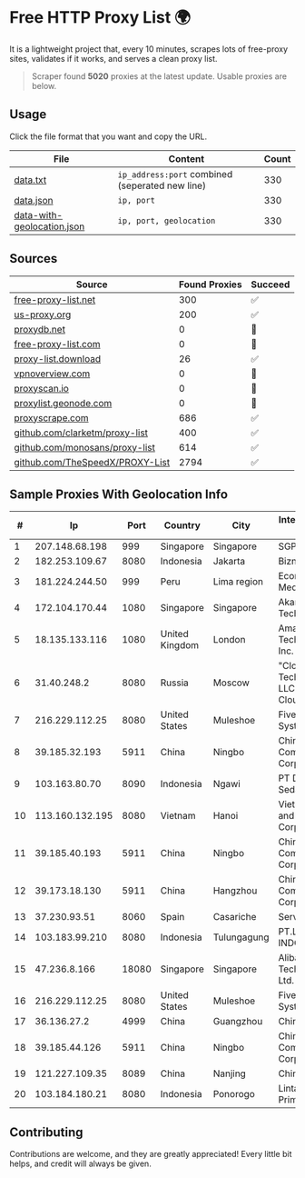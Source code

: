 
# Free HTTP Proxy List 🌍

It is a lightweight project that, every 10 minutes, scrapes lots of free-proxy sites, validates if it works, and serves a clean proxy list.


> Scraper found **5020** proxies at the latest update. Usable proxies are below.

## Usage

Click the file format that you want and copy the URL.


|File|Content|Count|
|----|-------|-----|
|[data.txt](https://raw.githubusercontent.com/themiralay/Proxy-List-World/master/data.txt)|`ip_address:port` combined (seperated new line)|330|
|[data.json](https://raw.githubusercontent.com/themiralay/Proxy-List-World/master/data.json)|`ip, port`|330|
|[data-with-geolocation.json](https://raw.githubusercontent.com/themiralay/Proxy-List-World/master/data-with-geolocation.json)|`ip, port, geolocation`|330|

## Sources

|Source|Found Proxies|Succeed|
|------|-------------|-------|
|[free-proxy-list.net](https://free-proxy-list.net)|300|✅|
|[us-proxy.org](https://www.us-proxy.org)|200|✅|
|[proxydb.net](http://proxydb.net)|0|🚫|
|[free-proxy-list.com](https://free-proxy-list.com/?page=&port=&type%5B%5D=http&type%5B%5D=https&up_time=0&search=Search)|0|🚫|
|[proxy-list.download](https://www.proxy-list.download/HTTP)|26|✅|
|[vpnoverview.com](https://vpnoverview.com/privacy/anonymous-browsing/free-proxy-servers)|0|🚫|
|[proxyscan.io](https://www.proxyscan.io)|0|🚫|
|[proxylist.geonode.com](https://proxylist.geonode.com/api/proxy-list?limit=300&page=1&sort_by=lastChecked&sort_type=desc&protocols=http,https)|0|🚫|
|[proxyscrape.com](https://api.proxyscrape.com/v2/?request=displayproxies&protocol=http&timeout=10000&country=all&ssl=all&anonymity=all)|686|✅|
|[github.com/clarketm/proxy-list](https://raw.githubusercontent.com/clarketm/proxy-list/master/proxy-list-raw.txt)|400|✅|
|[github.com/monosans/proxy-list](https://raw.githubusercontent.com/monosans/proxy-list/main/proxies/http.txt)|614|✅|
|[github.com/TheSpeedX/PROXY-List](https://raw.githubusercontent.com/TheSpeedX/PROXY-List/master/http.txt)|2794|✅|


## Sample Proxies With Geolocation Info

|#|Ip|Port|Country|City|Internet Service Provider|
|-|--|----|-------|----|-------------------------|
|1|207.148.68.198|999|Singapore|Singapore|SGP VULTR|
|2|182.253.109.67|8080|Indonesia|Jakarta|Biznet Metronet|
|3|181.224.244.50|999|Peru|Lima region|Econocable Media SAC|
|4|172.104.170.44|1080|Singapore|Singapore|Akamai Technologies|
|5|18.135.133.116|1080|United Kingdom|London|Amazon Technologies Inc.|
|6|31.40.248.2|8080|Russia|Moscow|"Cloud Technologies" LLC trading as Cloud.ru|
|7|216.229.112.25|8080|United States|Muleshoe|Five Area Systems, LLC|
|8|39.185.32.193|5911|China|Ningbo|China Mobile Communications Corporation|
|9|103.163.80.70|8090|Indonesia|Ngawi|PT Data Arta Sedaya|
|10|113.160.132.195|8080|Vietnam|Hanoi|VietNam Post and Telecom Corporation|
|11|39.185.40.193|5911|China|Ningbo|China Mobile Communications Corporation|
|12|39.173.18.130|5911|China|Hangzhou|China Mobile Communications Corporation|
|13|37.230.93.51|8060|Spain|Casariche|Servihosting|
|14|103.183.99.210|8080|Indonesia|Tulungagung|PT.LEXXA DATA INDONUSA|
|15|47.236.8.166|18080|Singapore|Singapore|Alibaba (US) Technology Co., Ltd.|
|16|216.229.112.25|8080|United States|Muleshoe|Five Area Systems, LLC|
|17|36.136.27.2|4999|China|Guangzhou|China Mobile|
|18|39.185.44.126|5911|China|Ningbo|China Mobile Communications Corporation|
|19|121.227.109.35|8089|China|Nanjing|China Telecom|
|20|103.184.180.21|8080|Indonesia|Ponorogo|Lintas Data Prima, PT|



## Contributing

Contributions are welcome, and they are greatly appreciated! Every
little bit helps, and credit will always be given.

